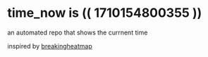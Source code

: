 # time_now is (( 1710154800355 ))

an automated repo that shows the currnent time

inspired by [breakingheatmap](https://github.com/breakingheatmap/breakingheatmap)